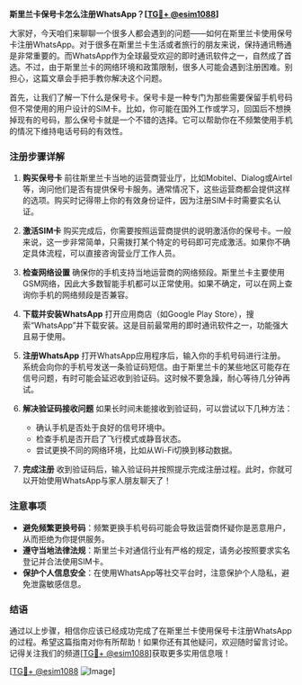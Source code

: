 **斯里兰卡保号卡怎么注册WhatsApp？[[TG💪+ @esim1088](https://t.me/s/esim1088)]**

大家好，今天咱们来聊聊一个很多人都会遇到的问题——如何在斯里兰卡使用保号卡注册WhatsApp。对于很多在斯里兰卡生活或者旅行的朋友来说，保持通讯畅通是非常重要的。而WhatsApp作为全球最受欢迎的即时通讯软件之一，自然成了首选。不过，由于斯里兰卡的网络环境和政策限制，很多人可能会遇到注册困难。别担心，这篇文章会手把手教你解决这个问题。

首先，让我们了解一下什么是保号卡。保号卡是一种专门为那些需要保留手机号码但不常使用的用户设计的SIM卡。比如，你可能在国外工作或学习，回国后不想换掉现有的号码，那么保号卡就是一个不错的选择。它可以帮助你在不频繁使用手机的情况下维持电话号码的有效性。

### 注册步骤详解

1. **购买保号卡**
   前往斯里兰卡当地的运营商营业厅，比如Mobitel、Dialog或Airtel等，询问他们是否有提供保号卡服务。通常情况下，这些运营商都会提供这样的选项。购买时记得带上你的有效身份证件，因为注册SIM卡时需要实名认证。

2. **激活SIM卡**
   购买完成后，你需要按照运营商提供的说明激活你的保号卡。一般来说，这一步非常简单，只需拨打某个特定的号码即可完成激活。如果你不确定具体流程，可以直接咨询营业厅工作人员。

3. **检查网络设置**
   确保你的手机支持当地运营商的网络频段。斯里兰卡主要使用GSM网络，因此大多数智能手机都可以正常使用。如果不确定，可以在网上查询你手机的网络频段是否兼容。

4. **下载并安装WhatsApp**
   打开应用商店（如Google Play Store），搜索“WhatsApp”并下载安装。这是目前最常用的即时通讯软件之一，功能强大且易于使用。

5. **注册WhatsApp**
   打开WhatsApp应用程序后，输入你的手机号码进行注册。系统会向你的手机号发送一条验证码短信。由于斯里兰卡的某些地区可能存在信号问题，有时可能会延迟收到验证码。这时候不要急躁，耐心等待几分钟再试。

6. **解决验证码接收问题**
   如果长时间未能接收到验证码，可以尝试以下几种方法：
   - 确认手机是否处于良好的信号环境中。
   - 检查手机是否开启了飞行模式或静音状态。
   - 尝试更换不同的网络环境，比如从Wi-Fi切换到移动数据。

7. **完成注册**
   收到验证码后，输入验证码并按照提示完成注册过程。此时，你就可以开始使用WhatsApp与家人朋友聊天了！

### 注意事项

- **避免频繁更换号码**：频繁更换手机号码可能会导致运营商怀疑你是恶意用户，从而拒绝为你提供服务。
- **遵守当地法律法规**：斯里兰卡对通信行业有严格的规定，请务必按照要求实名登记并合法使用SIM卡。
- **保护个人信息安全**：在使用WhatsApp等社交平台时，注意保护个人隐私，避免泄露敏感信息。

### 结语

通过以上步骤，相信你应该已经成功完成了在斯里兰卡使用保号卡注册WhatsApp的过程。希望这篇指南对你有所帮助！如果你还有其他疑问，欢迎随时留言讨论。记得关注我们的频道[[TG💪+ @esim1088](https://t.me/s/esim1088)]获取更多实用信息哦！

[[TG💪+ @esim1088](https://t.me/s/esim1088) ![Image](https://i.postimg.cc/4NQfJmqS/Snipaste-2025-05-13-00-14-12.png)]